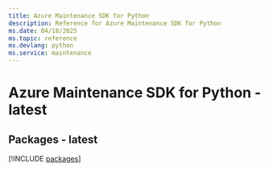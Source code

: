 ```yaml
---
title: Azure Maintenance SDK for Python
description: Reference for Azure Maintenance SDK for Python
ms.date: 04/18/2025
ms.topic: reference
ms.devlang: python
ms.service: maintenance
---
```

# Azure Maintenance SDK for Python - latest
## Packages - latest
[!INCLUDE [packages](maintenance-index.md)]